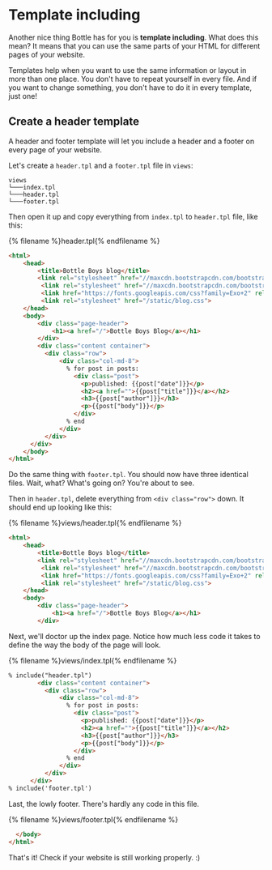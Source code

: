 # Template including

Another nice thing Bottle has for you is __template including__. What does this mean? It means that you can use the same parts of your HTML for different pages of your website.

Templates help when you want to use the same information or layout in more than one place.  You don't have to repeat yourself in every file. And if you want to change something, you don't have to do it in every template, just one!

## Create a header template

A header and footer template will let you include a header and a footer on every page of your website.

Let's create a `header.tpl` and a `footer.tpl` file in `views`:

```
views
└───index.tpl
└───header.tpl
└───footer.tpl
```

Then open it up and copy everything from `index.tpl` to `header.tpl` file, like this:

{% filename %}header.tpl{% endfilename %}
```html
<html>
    <head>
        <title>Bottle Boys blog</title>
        <link rel="stylesheet" href="//maxcdn.bootstrapcdn.com/bootstrap/3.2.0/css/bootstrap.min.css">
         <link rel="stylesheet" href="//maxcdn.bootstrapcdn.com/bootstrap/3.2.0/css/bootstrap-theme.min.css">
         <link href="https://fonts.googleapis.com/css?family=Exo+2" rel="stylesheet">
         <link rel="stylesheet" href="/static/blog.css">
    </head>
    <body>
        <div class="page-header">
            <h1><a href="/">Bottle Boys Blog</a></h1>
        </div>
        <div class="content container">
          <div class="row">
              <div class="col-md-8">
                % for post in posts:
                  <div class="post">
                    <p>published: {{post["date"]}}</p>
                    <h2><a href="">{{post["title"]}}</a></h2>
                    <h3>{{post["author"]}}</h3>
                    <p>{{post["body"]}}</p>
                  </div>
                % end
              </div>
          </div>
      </div>
    </body>
</html>
```

Do the same thing with `footer.tpl`.  You should now have three identical files.  Wait, what?  What's going on?  You're about to see.

Then in `header.tpl`, delete everything from `<div class="row">` down.  It should end up looking like this:

{% filename %}views/header.tpl{% endfilename %}
```html
<html>
    <head>
        <title>Bottle Boys blog</title>
        <link rel="stylesheet" href="//maxcdn.bootstrapcdn.com/bootstrap/3.2.0/css/bootstrap.min.css">
         <link rel="stylesheet" href="//maxcdn.bootstrapcdn.com/bootstrap/3.2.0/css/bootstrap-theme.min.css">
         <link href="https://fonts.googleapis.com/css?family=Exo+2" rel="stylesheet">
         <link rel="stylesheet" href="/static/blog.css">
    </head>
    <body>
        <div class="page-header">
            <h1><a href="/">Bottle Boys Blog</a></h1>
        </div>
```

Next, we'll doctor up the index page.  Notice how much less code it takes to define the way the body of the page will look.  

{% filename %}views/index.tpl{% endfilename %}
```html
% include("header.tpl")
        <div class="content container">
          <div class="row">
              <div class="col-md-8">
                % for post in posts:
                  <div class="post">
                    <p>published: {{post["date"]}}</p>
                    <h2><a href="">{{post["title"]}}</a></h2>
                    <h3>{{post["author"]}}</h3>
                    <p>{{post["body"]}}</p>
                  </div>
                % end
              </div>
          </div>
      </div>
% include('footer.tpl')
```

Last, the lowly footer.  There's hardly any code in this file.

{% filename %}views/footer.tpl{% endfilename %}
```html
  </body>
</html>
```

That's it! Check if your website is still working properly. :)
